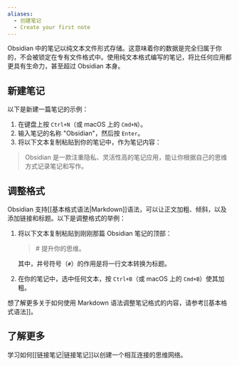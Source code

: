 ```yaml
---
aliases:
  - 创建笔记
  - Create your first note
---
```


Obsidian 中的笔记以纯文本文件形式存储。这意味着你的数据是完全归属于你的，不会被锁定在专有文件格式中。使用纯文本格式编写的笔记，将比任何应用都更具有生命力，甚至超过 Obsidian 本身。

## 新建笔记

以下是新建一篇笔记的示例：

1. 在键盘上按 `Ctrl+N`（或 macOS 上的 `Cmd+N`）。
2. 输入笔记的名称 "Obsidian"，然后按 `Enter`。
3. 将以下文本复制粘贴到你的笔记中，作为笔记内容：

> Obsidian 是一款注重隐私、灵活性高的笔记应用，能让你根据自己的思维方式记录笔记和写作。

## 调整格式

Obsidian 支持[[基本格式语法|Markdown]]语法，可以让正文加粗、倾斜，以及添加链接和标题。以下是调整格式的举例：

1. 将以下文本复制粘贴到刚刚那篇 Obsidian 笔记的顶部：

   > \# 提升你的思维。

   其中，井号符号（`#`）的作用是将一行文本转换为标题。

2. 在你的笔记中，选中任何文本，按 `Ctrl+B`（或 macOS 上的 `Cmd+B`）使其加粗。

想了解更多关于如何使用 Markdown 语法调整笔记格式的内容，请参考[[基本格式语法]]。

## 了解更多

学习如何[[链接笔记|链接笔记]]以创建一个相互连接的思维网络。